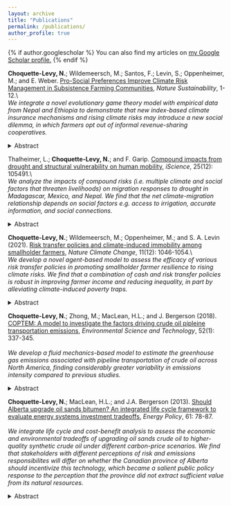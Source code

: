 ```yaml
---
layout: archive
title: "Publications"
permalink: /publications/
author_profile: true
---
```


{% if author.googlescholar %}
  You can also find my articles on <u><a href="{{https://scholar.google.com/citations?user=FNY40x4AAAAJ&hl=en&oi=ao}}">my Google Scholar profile</a>.</u>
{% endif %}

**Choquette-Levy, N.**; Wildemeersch, M.; Santos, F.; Levin, S.; Oppenheimer, M.; and E. Weber. [Pro-Social Preferences Improve Climate Risk Management in Subsistence Farming Communities](https://www.nature.com/articles/s41893-024-01272-3), *Nature Sustainability*, 1-12.\\
\
*We integrate a novel evolutionary game theory model with empirical data from Nepal and Ethiopia to demonstrate that new index-based climate insurance mechanisms and rising climate risks may introduce a new social dilemma, in which farmers opt out of informal revenue-sharing cooperatives.*

<details>
<summary>Abstract</summary>
Several governments have tested formal index-based insurance to build climate resilience among smallholder farmers. Yet, adoption of such programmes has generated concerns that insurance may crowd out long-established informal risk transfer arrangements. Understanding this phenomenon requires new analytic approaches that capture dynamics of human social behaviour when facing risky events. Here we develop a modelling framework, based on evolutionary game theory and empirical data from Nepal and Ethiopia, to demonstrate that insurance may introduce a new social dilemma in farmer risk management strategies. We fnd that while socially optimal risk management is achieved when all farmers pursue a combination of formal and informal risk transfer, a community of self-interested agents is unable to maintain this co-existence under rising climate risks. We fnd that a combination of prosocial preferences— moderate altruism and solidarity—helps farmers overcome these concerns and achieve the social optimum. In our model, behavioural interventions that cue such preferences can reduce farmer expected losses by 26% and save approximately 5% of community agricultural income through reduced premium subsidies under climate risk levels likely to emerge in the coming decades.
</details>

Thalheimer, L.; **Choquette-Levy, N.**; and F. Garip. [Compound impacts from drought and structural vulnerability on human mobility](https://www.sciencedirect.com/science/article/pii/S2589004222017631), *iScience*, 25(12): 105491.\\
\
*We analyze the impacts of compound risks (i.e. multiple climate and social factors that threaten livelihoods) on migration responses to drought in Madagascar, Mexico, and Nepal. We find that the net climate-migration relationship depends on social factors e.g. access to irrigation, accurate information, and social connections.*

<details>
<summary>Abstract</summary>
Extreme dry events already disrupt populations’ ability to migrate. In a warming climate, compound drought events could amplify vulnerability and drive forced migration. Here, we contribute the first multi-method research design on societal impacts from compound drought events. We show how mobility patterns are shaped by the intersection of drought and social vulnerability factors in three drought-prone countries – Madagascar, Nepal, and Mexico. We find that internal migration in agricultural communities in Mexico increased by 14 to 24 basis points from 1991 to 2018 and will prospectively increase by 2 to 15 basis points in Nepal in case of a compound drought event in 2025. We show that consecutive drought events exacerbate structural vulnerabilities, limiting migrants’ adaptation options, including long-range migration. We conclude that the additional social pre-conditions, e.g., social isolation and lack of accurate information, ultimately limit migration as an adaptation option for households vulnerable to compound drought events.
</details>


**Choquette-Levy, N.**; Wildemeersch, M.; Oppenheimer, M.; and S. A. Levin (2021). [Risk transfer policies and climate-induced immobility among smallholder farmers](https://www.nature.com/articles/s41558-021-01205-4), *Nature Climate Change*, 11(12): 1046-1054.\\
\
*We develop a novel agent-based model to assess the efficacy of various risk transfer policies in promoting smallholder farmer resilience to rising climate risks. We find that a combination of cash and risk transfer policies is robust in improving farmer income and reducing inequality, in part by alleviating climate-induced poverty traps.*

<details>
<summary>Abstract</summary>
Climate change is anticipated to impact smallholder farmer livelihoods substantially. However, empirical evidence is inconclusive regarding how increased climate stress affects smallholder farmers’ deployment of various livelihood strategies, including rural–urban migration. Here we use an agent-based model to show that in a South Asian agricultural community experiencing a 1.5 oC temperature increase by 2050, climate impacts are likely to decrease household income in 2050 by an average of 28%, with fewer households investing in both economic migration and cash crops, relative to a stationary climate. Pairing a small cash transfer with risk transfer mechanisms significantly increases the adoption of migration and cash crops, improves community incomes and reduces community inequality. While specific results depend on contextual factors such as risk preferences and climate risk exposure, these interventions are robust in improving adaptation outcomes and alleviating immobility, by addressing the intersection of risk aversion, financial constraints and climate impacts.
</details>


**Choquette-Levy, N.**; Zhong, M.; MacLean, H.L.; and J. Bergerson (2018). [COPTEM: A model to investigate the factors driving crude oil pipleine transportation emissions](https://pubs.acs.org/doi/abs/10.1021/acs.est.7b03398), *Environmental Science and Technology*, 52(1): 337-345.\
\
*We develop a fluid mechanics-based model to estimate the greenhouse gas emissions associated with pipeline transportation of crude oil across North America, finding considerably greater variability in emissions intensity compared to previous studies.*

<details>
<summary>Abstract</summary>
Previous transportation fuel life cycle assessment studies have not fully accounted for the full variability in the crude oil transport stage, for example, transporting a light crude through a high-diameter pipeline, vs transporting a heavy crude through a small-diameter pipeline. We develop a first-principles, fluid mechanics-based crude oil pipeline transportation emissions model (COPTEM) that calculates the greenhouse gas (GHG) emissions associated with pipeline transport as a function of crude oil parameters, pipeline dimensions, and external factors. Additionally, we estimate the emissions associated with the full life cycle of pipeline construction, maintenance, and disposal. This model is applied to an inventory of 62 major Canadian and U.S. pipelines (capacity greater than 100 000 barrels/day) to estimate the variability of GHG emissions associated with pipeline transportation. We demonstrate that pipeline GHG emissions intensities range from 0.23 to 20.3 g CO2e/(bbl·km), exhibiting considerably greater variability than data reported in other studies. A sensitivity analysis demonstrates that the linear velocity of crude transport and pipeline diameter are the most impactful parameters driving this variability. To illustrate one example of how COPTEM can be used, we develop an energy efficiency gap analysis to investigate the possibilities for more efficient pipeline transport of crude oil.
</details>


**Choquette-Levy, N.**; MacLean, H.L.; and J.A. Bergerson (2013). [Should Alberta upgrade oil sands bitumen? An integrated life cycle framework to evaluate energy systems investment tradeoffs](https://www.sciencedirect.com/science/article/pii/S0301421513003042?casa_token=z7vWKcPyUo8AAAAA:-7GHgFyAj16-AU2Kn7eVf3aYAxyH5_FPwb7dp9M6N8u7Oca16c4-W1MbtoCwTLTaIY3c6q4qB5K_), *Energy Policy*, 61: 78-87.\
\
*We integrate life cycle and cost-benefit analysis to assess the economic and environmental tradeoffs of upgrading oil sands crude oil to higher-quality synthetic crude oil under different carbon-price scenarios. We find that stakeholders with different perceptions of risk and emissions responsibilites will differ on whether the Canadian province of  Alberta should incentivize this technology, which became a salient public policy response to the perception that the province did not extract sufficient value from its natural resources.*

<details>
<summary>Abstract</summary>
The inclusion of greenhouse gas (GHG) emissions costs in energy systems investment decision-making requires the development of a framework that accounts for GHG and economic tradeoffs. This paper develops such a framework by integrating partial cost–benefit analysis with life cycle assessment to explore the question of whether bitumen should be upgraded in the Canadian province of Alberta to produce synthetic crude oil (SCO), or blended with light hydrocarbons to produce lower-quality diluted bitumen (dilbit). The net present value (NPV) of these options is calculated from the stakeholder perspectives of the oil sands industry, the Alberta public, and a climate-concerned Alberta resident. This calculation includes monetized GHG emissions costs stemming from a hypothetical economy-wide GHG price, and a sensitivity analysis explores the effects of variations in technical and economic conditions on stakeholders’ preferences. We find that under most plausible sets of conditions, industry would prefer the dilution option, while the climate-concerned Alberta resident would prefer the upgrading option. In contrast, the preferences of the general Alberta public depend on the values of key variables (e.g., the SCO-dilbit price differential). Key drivers of differences among stakeholders’ preferences include different perceptions of risks and responsibilities for life cycle GHG emissions.
</details>
